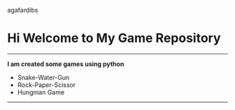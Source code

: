 agafardibs

# Hi Welcome to My Game Repository
***

**I am created some games using python**
- Snake-Water-Gun
- Rock-Paper-Scissor
- Hungman Game
---
